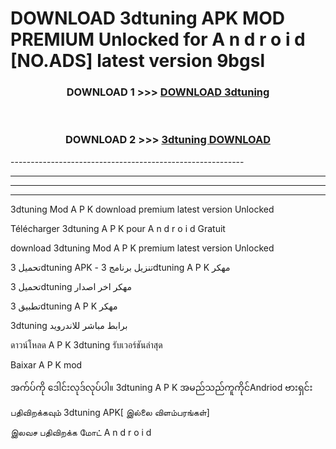 # DOWNLOAD 3dtuning  APK MOD PREMIUM Unlocked for A n d r o i d [NO.ADS] latest version 9bgsl 



<div align="center">

<h3>DOWNLOAD 1 >>> <a href="https://getmod2.web.app/?judul=3dtuning ">DOWNLOAD 3dtuning </a></h3><br>

<h3>DOWNLOAD 2 >>> <a href="https://getmod2.web.app/?judul=3dtuning ">3dtuning  DOWNLOAD </a></h3>

</div>
----------------------------------------------------------

----------------------------------------------------------

----------------------------------------------------------

----------------------------------------------------------

3dtuning  Mod A P K download premium latest version Unlocked

Télécharger 3dtuning  A P K pour A n d r o i d Gratuit

download 3dtuning  Mod A P K premium latest version Unlocked

تحميل 3dtuning  APK - تنزيل برنامج 3dtuning  A P K مهكر

تحميل 3dtuning  مهكر اخر اصدار

تطبيق 3dtuning  A P K مهكر

3dtuning  برابط مباشر للاندرويد

ดาวน์โหลด A P K 3dtuning  รับเวอร์ชันล่าสุด

Baixar A P K mod

အက်ပ်ကို ဒေါင်းလုဒ်လုပ်ပါ။ 3dtuning  A P K အမည်သည်ကူကိုင်Andriod ဗားရှင်း

பதிவிறக்கவும் 3dtuning  APK[ இல்லை விளம்பரங்கள்] 
 
இலவச பதிவிறக்க மோட் A n d r o i d



